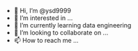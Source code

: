 - 👋 Hi, I’m @ysd9999
- 👀 I’m interested in ...
- 🌱 I’m currently learning data engineering
- 💞️ I’m looking to collaborate on ...
- 📫 How to reach me ...

<!---
ysd9999/ysd9999 is a ✨ special ✨ repository because its `README.md` (this file) appears on your GitHub profile.
You can click the Preview link to take a look at your changes.
--->
